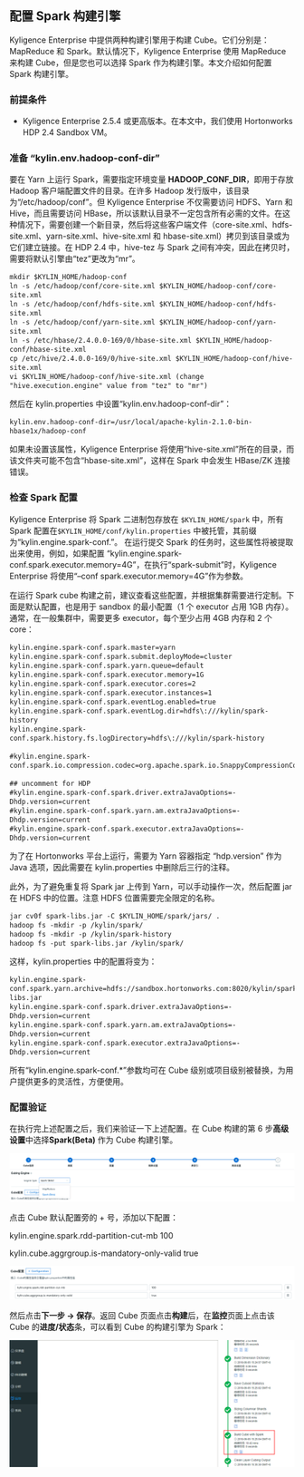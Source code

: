 ## 配置 Spark 构建引擎
Kyligence Enterprise 中提供两种构建引擎用于构建 Cube。它们分别是：MapReduce 和 Spark。默认情况下，Kyligence Enterprise 使用 MapReduce 来构建 Cube，但是您也可以选择 Spark 作为构建引擎。本文介绍如何配置 Spark 构建引擎。

### 前提条件

- Kyligence Enterprise 2.5.4 或更高版本。在本文中，我们使用 Hortonworks HDP 2.4 Sandbox VM。

### 准备 “kylin.env.hadoop-conf-dir”

要在 Yarn 上运行 Spark，需要指定环境变量 **HADOOP_CONF_DIR**，即用于存放 Hadoop 客户端配置文件的目录。在许多 Hadoop 发行版中，该目录为“/etc/hadoop/conf”。但 Kyligence Enterprise 不仅需要访问 HDFS、Yarn 和 Hive，而且需要访问 HBase，所以该默认目录不一定包含所有必需的文件。在这种情况下，需要创建一个新目录，然后将这些客户端文件（core-site.xml、hdfs-site.xml、yarn-site.xml、hive-site.xml 和 hbase-site.xml）拷贝到该目录或为它们建立链接。在 HDP 2.4 中，hive-tez 与 Spark 之间有冲突，因此在拷贝时，需要将默认引擎由“tez”更改为“mr”。

```
mkdir $KYLIN_HOME/hadoop-conf
ln -s /etc/hadoop/conf/core-site.xml $KYLIN_HOME/hadoop-conf/core-site.xml
ln -s /etc/hadoop/conf/hdfs-site.xml $KYLIN_HOME/hadoop-conf/hdfs-site.xml
ln -s /etc/hadoop/conf/yarn-site.xml $KYLIN_HOME/hadoop-conf/yarn-site.xml
ln -s /etc/hbase/2.4.0.0-169/0/hbase-site.xml $KYLIN_HOME/hadoop-conf/hbase-site.xml
cp /etc/hive/2.4.0.0-169/0/hive-site.xml $KYLIN_HOME/hadoop-conf/hive-site.xml
vi $KYLIN_HOME/hadoop-conf/hive-site.xml (change "hive.execution.engine" value from "tez" to "mr")
```

然后在 kylin.properties 中设置“kylin.env.hadoop-conf-dir”：

```
kylin.env.hadoop-conf-dir=/usr/local/apache-kylin-2.1.0-bin-hbase1x/hadoop-conf
```

如果未设置该属性，Kyligence Enterprise 将使用“hive-site.xml”所在的目录，而该文件夹可能不包含“hbase-site.xml”，这样在 Spark 中会发生 HBase/ZK 连接错误。

### 检查 Spark 配置

Kyligence Enterprise 将 Spark 二进制包存放在 `$KYLIN_HOME/spark` 中，所有 Spark 配置在`$KYLIN_HOME/conf/kylin.properties` 中被托管，其前缀为“kylin.engine.spark-conf.”。 在运行提交 Spark 的任务时，这些属性将被提取出来使用，例如，如果配置 “kylin.engine.spark-conf.spark.executor.memory=4G”，在执行“spark-submit”时，Kyligence Enterprise 将使用“–conf spark.executor.memory=4G”作为参数。

在运行 Spark cube 构建之前，建议查看这些配置，并根据集群需要进行定制。下面是默认配置，也是用于 sandbox 的最小配置（1 个 executor 占用 1GB 内存）。通常，在一般集群中，需要更多 executor，每个至少占用 4GB 内存和 2 个 core：

```
kylin.engine.spark-conf.spark.master=yarn
kylin.engine.spark-conf.spark.submit.deployMode=cluster
kylin.engine.spark-conf.spark.yarn.queue=default
kylin.engine.spark-conf.spark.executor.memory=1G
kylin.engine.spark-conf.spark.executor.cores=2
kylin.engine.spark-conf.spark.executor.instances=1
kylin.engine.spark-conf.spark.eventLog.enabled=true
kylin.engine.spark-conf.spark.eventLog.dir=hdfs\:///kylin/spark-history
kylin.engine.spark-conf.spark.history.fs.logDirectory=hdfs\:///kylin/spark-history

#kylin.engine.spark-conf.spark.io.compression.codec=org.apache.spark.io.SnappyCompressionCodec

## uncomment for HDP
#kylin.engine.spark-conf.spark.driver.extraJavaOptions=-Dhdp.version=current
#kylin.engine.spark-conf.spark.yarn.am.extraJavaOptions=-Dhdp.version=current
#kylin.engine.spark-conf.spark.executor.extraJavaOptions=-Dhdp.version=current
```

 为了在 Hortonworks 平台上运行，需要为 Yarn 容器指定 “hdp.version” 作为 Java  选项，因此需要在 kylin.properties 中删除后三行的注释。

此外，为了避免重复将 Spark jar 上传到 Yarn，可以手动操作一次，然后配置 jar 在 HDFS 中的位置。注意 HDFS 位置需要完全限定的名称。

```
jar cv0f spark-libs.jar -C $KYLIN_HOME/spark/jars/ .
hadoop fs -mkdir -p /kylin/spark/
hadoop fs -mkdir -p /kylin/spark-history
hadoop fs -put spark-libs.jar /kylin/spark/
```

这样，kylin.properties 中的配置将变为：

```
kylin.engine.spark-conf.spark.yarn.archive=hdfs://sandbox.hortonworks.com:8020/kylin/spark/spark-libs.jar
kylin.engine.spark-conf.spark.driver.extraJavaOptions=-Dhdp.version=current
kylin.engine.spark-conf.spark.yarn.am.extraJavaOptions=-Dhdp.version=current
kylin.engine.spark-conf.spark.executor.extraJavaOptions=-Dhdp.version=current
```

所有“kylin.engine.spark-conf.*”参数均可在 Cube 级别或项目级别被替换，为用户提供更多的灵活性，方便使用。

### 配置验证

在执行完上述配置之后，我们来验证一下上述配置。在 Cube 构建的第 6 步**高级设置**中选择**Spark(Beta)** 作为 Cube 构建引擎。

![选择 Spark(Beta) 作为构建引擎](images/spark1.cn.png)

点击 Cube 默认配置旁的 + 号，添加以下配置：

kylin.engine.spark.rdd-partition-cut-mb 100

kylin.cube.aggrgroup.is-mandatory-only-valid true

![添加配置](images/spark3.cn.png)

然后点击**下一步 -> 保存**。返回 Cube 页面点击**构建**后，在**监控**页面上点击该 Cube 的**进度/状态**条，可以看到 Cube 的构建引擎为 Spark：

![Spark 构建引擎](images/spark2.cn.png)
